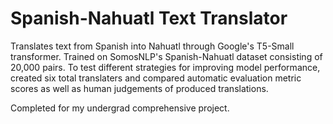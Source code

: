 # Spanish-Nahuatl Text Translator

Translates text from Spanish into Nahuatl through Google's T5-Small transformer. Trained on SomosNLP's Spanish-Nahuatl dataset consisting of 20,000 pairs. To test different strategies for improving model performance, created six total translaters and compared automatic evaluation metric scores as well as human judgements of produced translations.

Completed for my undergrad comprehensive project. 
